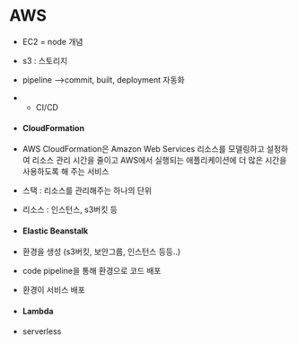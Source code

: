 # AWS

- EC2 = node 개념 
- s3 : 스토리지
- pipeline -->commit, built, deployment 자동화
- - CI/CD



- #### CloudFormation

- AWS CloudFormation은 Amazon Web Services 리소스를 모델링하고 설정하여 리소스 관리 시간을 줄이고 AWS에서 실행되는 애플리케이션에 더 많은 시간을 사용하도록 해 주는 서비스

- 스택 : 리소스를 관리해주는 하나의 단위

- 리소스 : 인스턴스, s3버킷 등



- #### Elastic Beanstalk

- 환경을 생성 (s3버킷, 보안그룹, 인스턴스 등등..)

- code pipeline을 통해 환경으로 코드 배포

- 환경이 서비스 배포



- #### Lambda

- serverless
